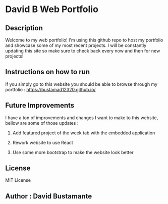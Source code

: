 <h1>David B Web Portfolio</h1>

<h2>Description</h2> 

Welcome to my web portfolio! I'm using this github repo to host my portfolio and showcase some of my most recent projects. I will be constantly updating this site
so make sure to check back every now and then for new projects!

<h2>Instructions on how to run</h2>

If you simply go to this website you should be able to browse through my portfolio : https://bustamad12320.github.io/

<h2>Future Improvements</h2>
I have a ton of improvements and changes I want to make to this website, bellow are some of those updates :

1. Add featured project of the week tab with the embedded application

2. Rework website to use React

3. Use some more bootstrap to make the website look better

<h2>License</h2>
MIT License

<h2> Author : David Bustamante</h2>
